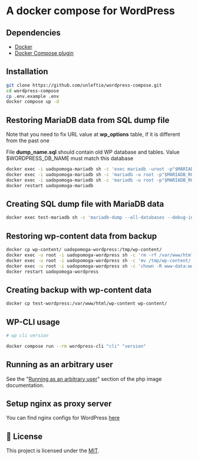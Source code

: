 # A docker compose for WordPress

## Dependencies

- [Docker](https://docs.docker.com/get-docker/)
- [Docker Compose plugin](https://docs.docker.com/compose/install/)

## Installation

```bash
git clone https://github.com/unleftie/wordpress-compose.git
cd wordpress-compose
cp .env.example .env
docker compose up -d
```

## Restoring MariaDB data from SQL dump file

Note that you need to fix URL value at **wp_options** table, if it is different from the past one

File **dump_name.sql** should contain old WP database and tables. Value $WORDPRESS_DB_NAME must match this database

```bash
docker exec -i uadopomoga-mariadb sh -c 'exec mariadb -uroot -p"$MARIADB_ROOT_PASSWORD"' < dump_name.sql
docker exec -i uadopomoga-mariadb sh -c 'mariadb -u root -p"$MARIADB_ROOT_PASSWORD" -D $MARIADB_DATABASE -e "GRANT ALL PRIVILEGES ON $MARIADB_DATABASE.* TO $MARIADB_USER;"'
docker exec -i uadopomoga-mariadb sh -c 'mariadb -u root -p"$MARIADB_ROOT_PASSWORD" -D $MARIADB_DATABASE -e "FLUSH PRIVILEGES;"'
docker restart uadopomoga-mariadb
```

## Creating SQL dump file with MariaDB data

```bash
docker exec test-mariadb sh -c 'mariadb-dump --all-databases --debug-info -u root -p"$MARIADB_ROOT_PASSWORD"' > dump_name.sql
```

## Restoring wp-content data from backup

```bash
docker cp wp-content/ uadopomoga-wordpress:/tmp/wp-content/
docker exec -u root -i uadopomoga-wordpress sh -c 'rm -rf /var/www/html/wp-content'
docker exec -u root -i uadopomoga-wordpress sh -c 'mv /tmp/wp-content/ /var/www/html/wp-content/'
docker exec -u root -i uadopomoga-wordpress sh -c 'chown -R www-data:www-data /var/www/html/wp-content/'
docker restart uadopomoga-wordpress
```

## Creating backup with wp-content data

```bash
docker cp test-wordpress:/var/www/html/wp-content wp-content/
```

## WP-CLI usage

```bash
# wp cli version

docker compose run --rm wordpress-cli "cli" "version"
```

## Running as an arbitrary user

See the "[Running as an arbitrary user](https://github.com/docker-library/docs/blob/master/php/README.md#running-as-an-arbitrary-user)" section of the php image documentation⁠.

## Setup nginx as proxy server

You can find nginx configs for WordPress [here](https://www.digitalocean.com/community/tools/nginx?domains.0.php.wordPressRules=true)

## 📝 License

This project is licensed under the [MIT](LICENSE).
